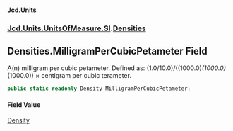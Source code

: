 #### [Jcd.Units](index.md 'index')
### [Jcd.Units.UnitsOfMeasure.SI](Jcd.Units.UnitsOfMeasure.SI.md 'Jcd.Units.UnitsOfMeasure.SI').[Densities](Densities.md 'Jcd.Units.UnitsOfMeasure.SI.Densities')

## Densities.MilligramPerCubicPetameter Field

A(n) milligram per cubic petameter. Defined as: (1.0/10.0)/((1000.0)*(1000.0)*(1000.0)) × centigram per cubic terameter.

```csharp
public static readonly Density MilligramPerCubicPetameter;
```

#### Field Value
[Density](Density.md 'Jcd.Units.UnitTypes.Density')